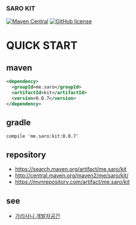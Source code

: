 ### SARO KIT
[![Maven Central](https://maven-badges.herokuapp.com/maven-central/me.saro/kit/badge.svg)](https://maven-badges.herokuapp.com/maven-central/me.saro/kit)
[![GitHub license](https://img.shields.io/github/license/saro-lab/kit.svg)](https://github.com/saro-lab/kit/blob/master/LICENSE)


# QUICK START

## maven

``` xml
<dependency>
  <groupId>me.saro</groupId>
  <artifactId>kit</artifactId>
  <version>0.0.7</version>
</dependency>
```

## gradle

```
compile 'me.saro:kit:0.0.7'
```

## repository
- https://search.maven.org/artifact/me.saro/kit
- http://central.maven.org/maven2/me/saro/kit/
- https://mvnrepository.com/artifact/me.saro/kit

## see
- [가리사니 개발자공간](https://gs.saro.me)



